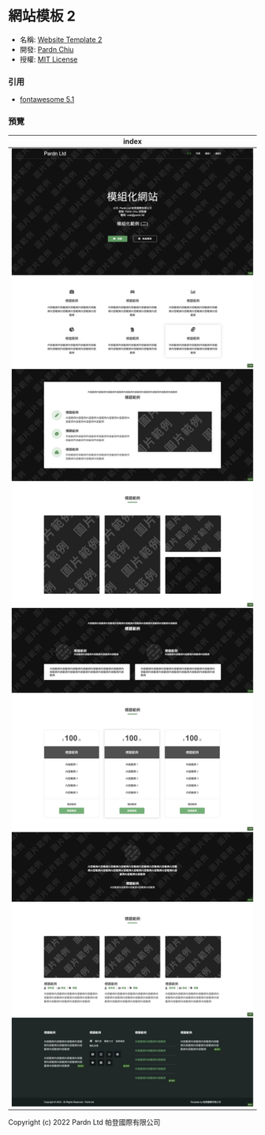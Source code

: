 # 網站模板 2

- 名稱: [Website Template 2](https://pardnchiu.github.io/websitemplate-002/)
- 開發: [Pardn Chiu](mailto:chiuchingwei@icloud.com)
- 授權: [MIT License](./LICENSE)

### 引用

- [fontawesome 5.1](https://fontawesome.com)

### 預覽

| index |
|---|
| ![T002](./preview/T002.png) ![C004](./preview/C004.png) ![C013](./preview/C013.png) ![C005](./preview/C005.png) ![C014](./preview/C014.png) ![C006](./preview/C006.png) ![C017](./preview/C017.png) ![C007](./preview/C007.png) ![B001](./preview/B001.png) |

Copyright (c) 2022 Pardn Ltd 帕登國際有限公司
